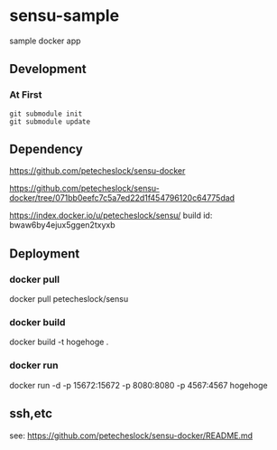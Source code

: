 sensu-sample
============

sample docker app

## Development
### At First

```
git submodule init
git submodule update
```

## Dependency


https://github.com/petecheslock/sensu-docker

https://github.com/petecheslock/sensu-docker/tree/071bb0eefc7c5a7ed22d1f454796120c64775dad

https://index.docker.io/u/petecheslock/sensu/
build id: bwaw6by4ejux5ggen2txyxb

## Deployment
### docker pull
docker pull petecheslock/sensu

### docker build
docker build -t hogehoge .

### docker run
docker run -d -p 15672:15672 -p 8080:8080 -p 4567:4567 hogehoge

## ssh,etc

see:
https://github.com/petecheslock/sensu-docker/README.md
